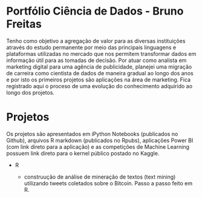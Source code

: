 # Portfólio Ciência de Dados - Bruno Freitas
Tenho como objetivo a agregação de valor para as diversas instituições através do estudo permanente por meio das principais linguagens e plataformas utilizadas no mercado que nos permitem transformar dados em informação útil para as tomadas de decisão. Por atuar como analista em marketing digital para uma agência de publicidade, planejei uma migração de carreira como cientista de dados de maneira gradual ao longo dos anos e por isto os primeiros projetos são aplicações na área de marketing. Fica registrado aqui o proceso de uma evolução do conhecimento adquirido ao longo dos projetos.

# Projetos
Os projetos são apresentados em iPython Notebooks (publicados no Github), arquivos R markdown (publicados no Rpubs), aplicações Power BI (com link direto para a aplicação) e as competições de Machine Learning possuem link direto para o kernel público postado no Kaggle.

* R

  * construução de análise de mineração de textos (text mining) utilizando tweets coletados sobre o Bitcoin. Passo a passo feito em R.
